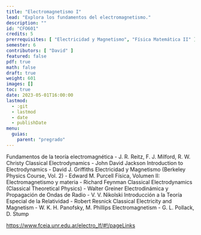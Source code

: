 ```yaml
---
title: "Electromagnetismo I"
lead: "Explora los fundamentos del electromagnetismo."
description: ""
id: "CFO601"
credits: 5
prerrequisites: [ "Electricidad y Magnetismo", "Física Matemática II" ]
semester: 6
contributors: [ "David" ]
featured: false
pdf: true
math: false
draft: true
weight: 601
images: []
toc: true
date: 2023-05-01T16:00:00
lastmod:
  - :git
  - lastmod
  - date
  - publishDate
menu:
  guias:
    parent: "pregrado"
---
```


Fundamentos de la teoría electromagnética - J. R. Reitz, F. J. Milford, R. W. Christy Classical Electrodynamics - John David Jackson Introduction to Electrodynamics - David J. Griffiths Electricidad y Magnetismo (Berkeley Physics Course, Vol. 2) - Edward M. Purcell Física, Volumen II: Electromagnetismo y materia - Richard Feynman Classical Electrodynamics (Classical Theoretical Physics) - Walter Greiner Electrodinámica y Propagación de Ondas de Radio - V. V. Nikolski Introducción a la Teoría Especial de la Relatividad - Robert Resnick Classical Electricity and Magnetism - W. K. H. Panofsky, M. Phillips Electromagnetism - G. L. Pollack, D. Stump

https://www.fceia.unr.edu.ar/electro_lf/#!/pageLinks
